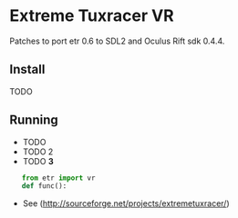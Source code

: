 # Extreme Tuxracer VR

Patches to port etr 0.6 to SDL2 and Oculus Rift sdk 0.4.4.

## Install

TODO

## Running

* TODO
* TODO 2
* TODO **3**

```python
   from etr import vr
   def func():
```

* See (http://sourceforge.net/projects/extremetuxracer/)



